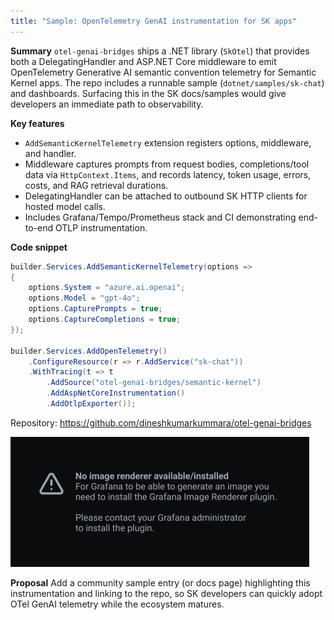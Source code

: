 ```yaml
---
title: "Sample: OpenTelemetry GenAI instrumentation for SK apps"
---
```


**Summary**
`otel-genai-bridges` ships a .NET library (`SkOtel`) that provides both a DelegatingHandler and ASP.NET Core middleware to emit OpenTelemetry Generative AI semantic convention telemetry for Semantic Kernel apps. The repo includes a runnable sample (`dotnet/samples/sk-chat`) and dashboards. Surfacing this in the SK docs/samples would give developers an immediate path to observability.

**Key features**
- `AddSemanticKernelTelemetry` extension registers options, middleware, and handler.
- Middleware captures prompts from request bodies, completions/tool data via `HttpContext.Items`, and records latency, token usage, errors, costs, and RAG retrieval durations.
- DelegatingHandler can be attached to outbound SK HTTP clients for hosted model calls.
- Includes Grafana/Tempo/Prometheus stack and CI demonstrating end-to-end OTLP instrumentation.

**Code snippet**
```csharp
builder.Services.AddSemanticKernelTelemetry(options =>
{
    options.System = "azure.ai.openai";
    options.Model = "gpt-4o";
    options.CapturePrompts = true;
    options.CaptureCompletions = true;
});

builder.Services.AddOpenTelemetry()
    .ConfigureResource(r => r.AddService("sk-chat"))
    .WithTracing(t => t
        .AddSource("otel-genai-bridges/semantic-kernel")
        .AddAspNetCoreInstrumentation()
        .AddOtlpExporter());
```

Repository: https://github.com/dineshkumarkummara/otel-genai-bridges

![Grafana token throughput panel](https://github.com/dineshkumarkummara/otel-genai-bridges/raw/main/docs/screenshots/grafana-tokens.png)

**Proposal**
Add a community sample entry (or docs page) highlighting this instrumentation and linking to the repo, so SK developers can quickly adopt OTel GenAI telemetry while the ecosystem matures.

